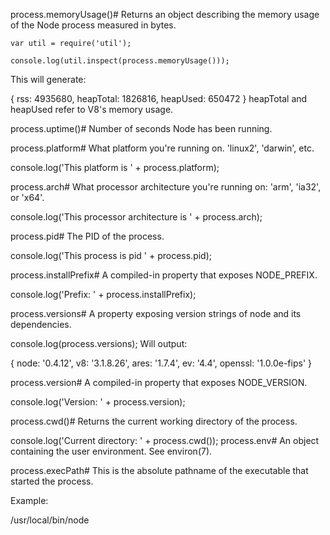 process.memoryUsage()#
Returns an object describing the memory usage of the Node process measured in bytes.

````
var util = require('util');

console.log(util.inspect(process.memoryUsage()));
````

This will generate:

{ rss: 4935680,
  heapTotal: 1826816,
  heapUsed: 650472 }
heapTotal and heapUsed refer to V8's memory usage.

process.uptime()#
Number of seconds Node has been running.

process.platform#
What platform you're running on. 'linux2', 'darwin', etc.

console.log('This platform is ' + process.platform);

process.arch#
What processor architecture you're running on: 'arm', 'ia32', or 'x64'.

console.log('This processor architecture is ' + process.arch);

process.pid#
The PID of the process.

console.log('This process is pid ' + process.pid);

process.installPrefix#
A compiled-in property that exposes NODE_PREFIX.

console.log('Prefix: ' + process.installPrefix);

process.versions#
A property exposing version strings of node and its dependencies.

console.log(process.versions);
Will output:

{ node: '0.4.12',
  v8: '3.1.8.26',
  ares: '1.7.4',
  ev: '4.4',
  openssl: '1.0.0e-fips' }
  
process.version#
A compiled-in property that exposes NODE_VERSION.

console.log('Version: ' + process.version);

process.cwd()#
Returns the current working directory of the process.

console.log('Current directory: ' + process.cwd());
process.env#
An object containing the user environment. See environ(7).

process.execPath#
This is the absolute pathname of the executable that started the process.

Example:

/usr/local/bin/node

